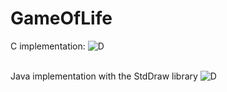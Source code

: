 # GameOfLife
C implementation:
![D](https://github.com/Tomi-1997/CS-2ndYear/GOL/blob/main/gol_C.gif)
<br>
<br>

Java implementation with the StdDraw library
![D](https://github.com/Tomi-1997/CS-2ndYear/GOL/blob/main/Java/demo.gif)
